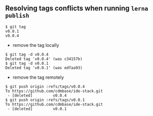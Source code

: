 ## Resolving tags conflicts when running `lerna publish`

```
$ git tag
v0.0.1
v0.0.4
```

- remove the tag locally

```
$ git tag -d v0.0.4
Deleted tag 'v0.0.4' (was c34157b)
$ git tag -d v0.0.1
Deleted tag 'v0.0.1' (was edfaa93)
```

- remove the tag remotely

```
$ git push origin :refs/tags/v0.0.4
To https://github.com/cdmbase/ide-stack.git
 - [deleted]         v0.0.4
$ git push origin :refs/tags/v0.0.1
To https://github.com/cdmbase/ide-stack.git
 - [deleted]         v0.0.1
```
